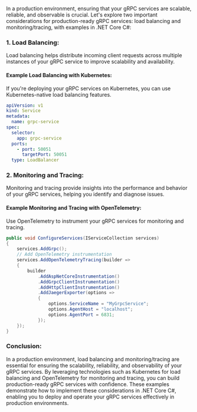 
In a production environment, ensuring that your gRPC services are scalable, reliable, and observable is crucial. Let's explore two important considerations for production-ready gRPC services: load balancing and monitoring/tracing, with examples in .NET Core C#:

### 1. Load Balancing:

Load balancing helps distribute incoming client requests across multiple instances of your gRPC service to improve scalability and availability.

#### Example Load Balancing with Kubernetes:

If you're deploying your gRPC services on Kubernetes, you can use Kubernetes-native load balancing features.

```yaml
apiVersion: v1
kind: Service
metadata:
  name: grpc-service
spec:
  selector:
    app: grpc-service
  ports:
    - port: 50051
      targetPort: 50051
  type: LoadBalancer
```

### 2. Monitoring and Tracing:

Monitoring and tracing provide insights into the performance and behavior of your gRPC services, helping you identify and diagnose issues.

#### Example Monitoring and Tracing with OpenTelemetry:

Use OpenTelemetry to instrument your gRPC services for monitoring and tracing.

```csharp
public void ConfigureServices(IServiceCollection services)
{
    services.AddGrpc();
    // Add OpenTelemetry instrumentation
    services.AddOpenTelemetryTracing(builder =>
    {
        builder
            .AddAspNetCoreInstrumentation()
            .AddGrpcClientInstrumentation()
            .AddHttpClientInstrumentation()
            .AddJaegerExporter(options =>
            {
                options.ServiceName = "MyGrpcService";
                options.AgentHost = "localhost";
                options.AgentPort = 6831;
            });
    });
}
```

### Conclusion:

In a production environment, load balancing and monitoring/tracing are essential for ensuring the scalability, reliability, and observability of your gRPC services. By leveraging technologies such as Kubernetes for load balancing and OpenTelemetry for monitoring and tracing, you can build production-ready gRPC services with confidence. These examples demonstrate how to implement these considerations in .NET Core C#, enabling you to deploy and operate your gRPC services effectively in production environments.